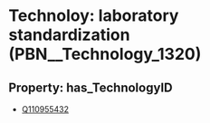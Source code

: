 # Technoloy: __laboratory standardization__ (PBN__Technology_1320)

## Property: has_TechnologyID

* [Q110955432](Q110955432)

